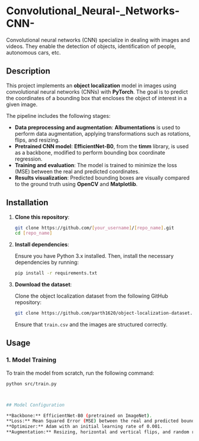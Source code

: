 # Convolutional_Neural-_Networks-CNN-
Convolutional neural networks (CNN) specialize in dealing with images and videos. They enable the detection of objects, identification of people, autonomous cars, etc.


## Description

This project implements an **object localization** model in images using convolutional neural networks (CNNs) with **PyTorch**. The goal is to predict the coordinates of a bounding box that encloses the object of interest in a given image.

The pipeline includes the following stages:

- **Data preprocessing and augmentation**: **Albumentations** is used to perform data augmentation, applying transformations such as rotations, flips, and resizing.
- **Pretrained CNN model**: **EfficientNet-B0**, from the **timm** library, is used as a backbone, modified to perform bounding box coordinate regression.
- **Training and evaluation**: The model is trained to minimize the loss (MSE) between the real and predicted coordinates.
- **Results visualization**: Predicted bounding boxes are visually compared to the ground truth using **OpenCV** and **Matplotlib**.



## Installation

1. **Clone this repository**:

    ```bash
    git clone https://github.com/[your_username]/[repo_name].git
    cd [repo_name]
    ```

2. **Install dependencies**:

    Ensure you have Python 3.x installed. Then, install the necessary dependencies by running:

    ```bash
    pip install -r requirements.txt
    ```

3. **Download the dataset**:

    Clone the object localization dataset from the following GitHub repository:

    ```bash
    git clone https://github.com/parth1620/object-localization-dataset.git
    ```

    Ensure that `train.csv` and the images are structured correctly.

## Usage

### 1. Model Training

To train the model from scratch, run the following command:

```bash
python src/train.py



## Model Configuration

**Backbone:** EfficientNet-B0 (pretrained on ImageNet).
**Loss:** Mean Squared Error (MSE) between the real and predicted bounding box coordinates.
**Optimizer:** Adam with an initial learning rate of 0.001.
**Augmentation:** Resizing, horizontal and vertical flips, and random rotations are applied during training.
